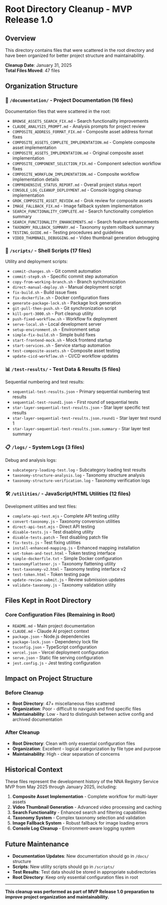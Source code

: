 # Root Directory Cleanup - MVP Release 1.0

## Overview
This directory contains files that were scattered in the root directory and have been organized for better project structure and maintainability.

**Cleanup Date**: January 31, 2025  
**Total Files Moved**: 47 files

## Organization Structure

### 📄 `/documentation/` - Project Documentation (16 files)
Documentation files that were scattered in the root:
- `BROWSE_ASSETS_SEARCH_FIX.md` - Search functionality improvements
- `CLAUDE_ANALYSIS_PROMPT.md` - Analysis prompts for project review
- `COMPOSITE_ADDRESS_FORMAT_FIX.md` - Composite asset address format fixes
- `COMPOSITE_ASSETS_COMPLETE_IMPLEMENTATION.md` - Complete composite asset implementation
- `COMPOSITE_ASSETS_IMPLEMENTATION.md` - Original composite asset implementation
- `COMPOSITE_COMPONENT_SELECTION_FIX.md` - Component selection workflow fixes
- `COMPOSITE_WORKFLOW_IMPLEMENTATION.md` - Composite workflow implementation details
- `COMPREHENSIVE_STATUS_REPORT.md` - Overall project status report
- `CONSOLE_LOG_CLEANUP_DEPLOYMENT.md` - Console logging cleanup implementation
- `GROK_COMPOSITE_ASSET_REVIEW.md` - Grok review for composite assets
- `IMAGE_FALLBACK_FIX.md` - Image fallback system implementation
- `SEARCH_FUNCTIONALITY_COMPLETE.md` - Search functionality completion summary
- `SEARCH_FUNCTIONALITY_ENHANCEMENTS.md` - Search feature enhancements
- `TAXONOMY_ROLLBACK_SUMMARY.md` - Taxonomy system rollback summary
- `TESTING_GUIDE.md` - Testing procedures and guidelines
- `VIDEO_THUMBNAIL_DEBUGGING.md` - Video thumbnail generation debugging

### 🔧 `/scripts/` - Shell Scripts (17 files)
Utility and deployment scripts:
- `commit-changes.sh` - Git commit automation
- `commit-step9.sh` - Specific commit step automation
- `copy-from-working-branch.sh` - Branch synchronization
- `direct-manual-deploy.sh` - Manual deployment script
- `fix-build.sh` - Build issue fixes
- `fix-dockerfile.sh` - Docker configuration fixes
- `generate-package-lock.sh` - Package lock generation
- `git-pull-then-push.sh` - Git synchronization script
- `kill-port-3000.sh` - Port cleanup utility
- `push-fixed-workflow.sh` - Workflow fix deployment
- `serve-local.sh` - Local development server
- `setup-environment.sh` - Environment setup
- `simple-fix-build.sh` - Simple build fixes
- `start-frontend-mock.sh` - Mock frontend startup
- `start-services.sh` - Service startup automation
- `test-composite-assets.sh` - Composite asset testing
- `update-cicd-workflow.sh` - CI/CD workflow updates

### 📊 `/test-results/` - Test Data & Results (5 files)
Sequential numbering and test results:
- `sequential-test-results.json` - Primary sequential numbering test results
- `sequential-test-round1.json` - First round of sequential tests
- `star-layer-sequential-test-results.json` - Star layer specific test results
- `star-layer-sequential-test-results.json.round1` - Star layer test round 1
- `star-layer-sequential-test-results.json.summary` - Star layer test summary

### 📋 `/logs/` - System Logs (3 files)
Debug and analysis logs:
- `subcategory-loading-test.log` - Subcategory loading test results
- `taxonomy-structure-analysis.log` - Taxonomy structure analysis
- `taxonomy-structure-verification.log` - Taxonomy verification logs

### 🛠️ `/utilities/` - JavaScript/HTML Utilities (12 files)
Development utilities and test files:
- `complete-api-test.mjs` - Complete API testing utility
- `convert-taxonomy.js` - Taxonomy conversion utilities
- `direct-api-test.mjs` - Direct API testing
- `disable-tests.js` - Test disabling utility
- `disable-tests.patch` - Test disabling patch file
- `fix-tests.js` - Test fixing utilities
- `install-enhanced-mapping.js` - Enhanced mapping installation
- `set-token-and-test.html` - Token testing interface
- `simple-dockerfile.txt` - Simple Docker configuration
- `taxonomyFlattener.js` - Taxonomy flattening utility
- `test-taxonomy-v2.html` - Taxonomy testing interface v2
- `test-token.html` - Token testing page
- `update-review-submit.js` - Review submission updates
- `validate-taxonomy.js` - Taxonomy validation utility

## Files Kept in Root Directory

### Core Configuration Files (Remaining in Root)
- `README.md` - Main project documentation
- `CLAUDE.md` - Claude AI project context
- `package.json` - Node.js dependencies
- `package-lock.json` - Dependency lock file
- `tsconfig.json` - TypeScript configuration
- `vercel.json` - Vercel deployment configuration
- `serve.json` - Static file serving configuration
- `jest.config.js` - Jest testing configuration

## Impact on Project Structure

### Before Cleanup
- **Root Directory**: 47+ miscellaneous files scattered
- **Organization**: Poor - difficult to navigate and find specific files
- **Maintainability**: Low - hard to distinguish between active config and archived documentation

### After Cleanup
- **Root Directory**: Clean with only essential configuration files
- **Organization**: Excellent - logical categorization by file type and purpose
- **Maintainability**: High - clear separation of concerns

## Historical Context

These files represent the development history of the NNA Registry Service MVP from May 2025 through January 2025, including:

1. **Composite Asset Implementation** - Complete workflow for multi-layer assets
2. **Video Thumbnail Generation** - Advanced video processing and caching
3. **Search Functionality** - Enhanced search and filtering capabilities
4. **Taxonomy System** - Complex taxonomy selection and validation
5. **Image Fallback System** - Robust fallback for image loading errors
6. **Console Log Cleanup** - Environment-aware logging system

## Future Maintenance

- **Documentation Updates**: New documentation should go in `/docs/` structure
- **Scripts**: New utility scripts should go in `/scripts/`
- **Test Results**: Test data should be stored in appropriate subdirectories
- **Root Directory**: Keep only essential configuration files in root

---

**This cleanup was performed as part of MVP Release 1.0 preparation to improve project organization and maintainability.**